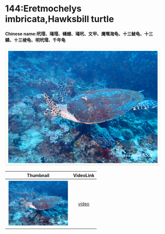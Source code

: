# 144:Eretmochelys imbricata,Hawksbill turtle

#### Chinese name:玳瑁、瑇瑁、蝳蝐、瑇玳、文甲、鹰嘴海龟、十三鲮龟、十三鳞、十三棱龟、明玳瑁、千年龟

![](../../.gitbook/assets/eretmochelys-imbricata.jpg)

| Thumbnail | VideoLink |
| :---: | :---: |
| ![](../../.gitbook/assets/small-eretmochelys-imbricata.jpg)  | [video](https://drive.google.com/open?id=1U33wCbwUH3Ccgl1O7nhWyj3COZQ-IjTI) |


